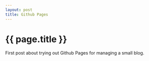 ```yaml
---
layout: post
title: Github Pages
---
```


{{ page.title }}
================

First post about trying out Github Pages for managing a small blog.
